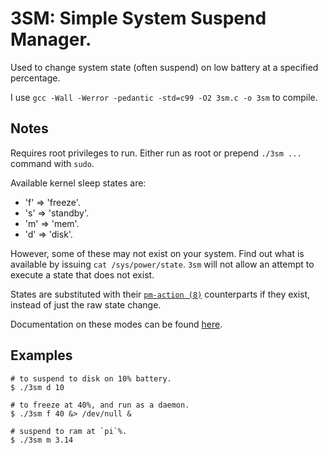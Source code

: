 # 3SM: Simple System Suspend Manager.

Used to change system state (often suspend) on low battery at a specified
percentage.

I use `gcc -Wall -Werror -pedantic -std=c99 -O2 3sm.c -o 3sm` to compile.

## Notes

Requires root privileges to run.
Either run as root or prepend `./3sm ...` command with `sudo`.

Available kernel sleep states are:
 *	'f' => 'freeze'.
 *	's' => 'standby'.
 *	'm' => 'mem'.
 *	'd' => 'disk'.

However, some of these may not exist on your system. Find out what is available
by issuing `cat /sys/power/state`. `3sm` will not allow an attempt to execute a
state that does not exist.

States are substituted with their
[`pm-action (8)`](http://linux.die.net/man/8/pm-action)
counterparts if they exist, instead of just the raw state change.

Documentation on these modes can be found
[here](https://www.kernel.org/doc/Documentation/power/states.txt).

## Examples

	# to suspend to disk on 10% battery.
	$ ./3sm d 10

	# to freeze at 40%, and run as a daemon.
	$ ./3sm f 40 &> /dev/null &

	# suspend to ram at `pi`%.
	$ ./3sm m 3.14

